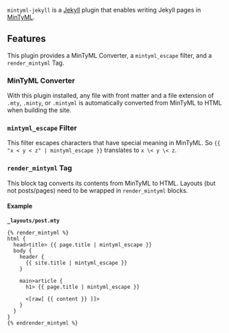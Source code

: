 `mintyml-jekyll` is a [Jekyll](https://jekyllrb.com/)
plugin that enables writing Jekyll pages in [MinTyML](https://github.com/youngspe/mintyml#readme).

## Features

This plugin provides a MinTyML Converter, a `mintyml_escape` filter, and a `render_mintyml` Tag.

### MinTyML Converter

With this plugin installed, any file with front matter and a file extension of `.mty`, `.minty`, or `.mintyml`
is automatically converted from MinTyML to HTML when building the site.

### `mintyml_escape` Filter

This filter escapes characters that have special meaning in MinTyML.
So `{{ "x < y < z" | mintyml_escape }}`
translates to `x \< y \< z`.

### `render_mintyml` Tag

This block tag converts its contents from MinTyML to HTML.
Layouts (but not posts/pages) need to be wrapped in `render_mintyml` blocks.

#### Example

**`_layouts/post.mty`**

```mintyml
{% render_mintyml %}
html {
  head>title> {{ page.title | mintyml_escape }}
  body {
    header {
      {{ site.title | mintyml_escape }}
    }

    main>article {
      h1> {{ page.title | mintyml_escape }}

      <[raw[ {{ content }} ]]>
    }
  }
}
{% endrender_mintyml %}
```
